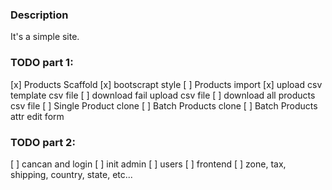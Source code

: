 ### Description

It's a simple site.

### TODO part 1:

[x] Products Scaffold
[x] bootscrapt style
[ ] Products import
    [x] upload csv template csv file
    [ ] download fail upload csv file
    [ ] download all products csv file
[ ] Single Product clone
[ ] Batch Products clone
[ ] Batch Products attr edit form


### TODO part 2:

[ ] cancan and login
[ ] init admin
[ ] users
[ ] frontend
[ ] zone, tax, shipping, country, state, etc...








